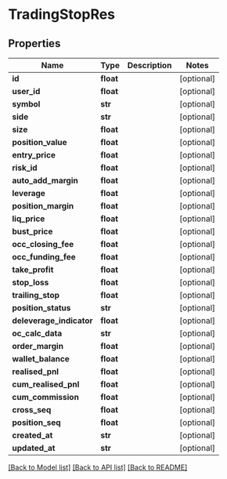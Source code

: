 # TradingStopRes

## Properties
Name | Type | Description | Notes
------------ | ------------- | ------------- | -------------
**id** | **float** |  | [optional] 
**user_id** | **float** |  | [optional] 
**symbol** | **str** |  | [optional] 
**side** | **str** |  | [optional] 
**size** | **float** |  | [optional] 
**position_value** | **float** |  | [optional] 
**entry_price** | **float** |  | [optional] 
**risk_id** | **float** |  | [optional] 
**auto_add_margin** | **float** |  | [optional] 
**leverage** | **float** |  | [optional] 
**position_margin** | **float** |  | [optional] 
**liq_price** | **float** |  | [optional] 
**bust_price** | **float** |  | [optional] 
**occ_closing_fee** | **float** |  | [optional] 
**occ_funding_fee** | **float** |  | [optional] 
**take_profit** | **float** |  | [optional] 
**stop_loss** | **float** |  | [optional] 
**trailing_stop** | **float** |  | [optional] 
**position_status** | **str** |  | [optional] 
**deleverage_indicator** | **float** |  | [optional] 
**oc_calc_data** | **str** |  | [optional] 
**order_margin** | **float** |  | [optional] 
**wallet_balance** | **float** |  | [optional] 
**realised_pnl** | **float** |  | [optional] 
**cum_realised_pnl** | **float** |  | [optional] 
**cum_commission** | **float** |  | [optional] 
**cross_seq** | **float** |  | [optional] 
**position_seq** | **float** |  | [optional] 
**created_at** | **str** |  | [optional] 
**updated_at** | **str** |  | [optional] 

[[Back to Model list]](../README.md#documentation-for-models) [[Back to API list]](../README.md#documentation-for-api-endpoints) [[Back to README]](../README.md)


